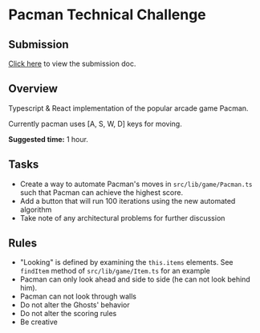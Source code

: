 # Pacman Technical Challenge

## Submission

[Click here](Submission.md) to view the submission doc.

## Overview

Typescript & React implementation of the popular arcade game Pacman.

Currently pacman uses [A, S, W, D] keys for moving.

**Suggested time:** 1 hour.

## Tasks

- Create a way to automate Pacman's moves in `src/lib/game/Pacman.ts` such that Pacman can achieve the highest score.
- Add a button that will run 100 iterations using the new automated algorithm
- Take note of any architectural problems for further discussion

## Rules

- "Looking" is defined by examining the `this.items` elements. See `findItem` method of `src/lib/game/Item.ts` for an example
- Pacman can only look ahead and side to side (he can not look behind him).
- Pacman can not look through walls
- Do not alter the Ghosts' behavior
- Do not alter the scoring rules
- Be creative